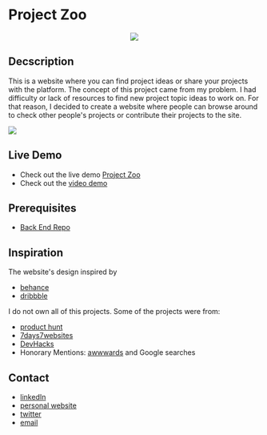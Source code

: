 # Project Zoo

<p align="center">
  <img src="https://github.com/osgoodgunawan/Final-Project-FrontEnd/blob/master/public/animation.gif"/>
</p>

## Decscription 
This is a website where you can find project ideas or share your projects with the platform. The concept of this project came from my problem. I had difficulty or lack of resources to find new project topic ideas to work on. For that reason, I decided to create a website where people can browse around to check other people's projects or contribute their projects to the site.

<img src="https://github.com/osgoodgunawan/Final-Project-FrontEnd/blob/master/public/wesbite2.png" >


## Live Demo
- Check out the live demo [Project Zoo](https://theprojectzoo.netlify.app/)
- Check out the [video demo](https://www.youtube.com/watch?v=bXpsp-2DubA)


## Prerequisites
- [Back End Repo](https://github.com/osgoodgunawan/Final-Project-BackEnd)


## Inspiration 
The website's design inspired by  
- [behance](https://www.behance.net/)
- [dribbble](https://dribbble.com/)

I do not own all of this projects. Some of the projects were from: 
- [product hunt](https://www.producthunt.com/)
- [7days7websites](https://7days7websites.glitch.me/#submissions) 
- [DevHacks](https://devhacks.deta.dev/projects)
- Honorary Mentions: [awwwards](https://www.awwwards.com/) and Google searches  

## Contact
- [linkedIn](https://www.linkedin.com/in/osgood-gunawan-973a5993/)
- [personal website](https://www.osgoodgunawan.me/)
- [twitter](https://twitter.com/osgoodgunawan)
- [email](https://mail.google.com/mail/u/0/?view=cm&fs=1&tf=1&source=mailto&to=osgoodgunawan@hotmail.com)


